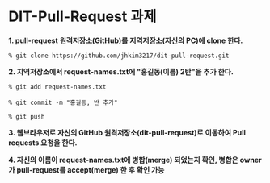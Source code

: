 # DIT-Pull-Request 과제
**1. pull-request 원격저장소(GitHub)를 지역저장소(자신의 PC)에 clone 한다.**

    % git clone https://github.com/jhkim3217/dit-pull-request.git

**2. 지역저장소에서 request-names.txt에 "홍길동(이름) 2반"을 추가 한다.**

    % git add request-names.txt

    % git commit -m "홍길동, 반 추가"

    % git push

**3. 웹브라우저로  자신의 GitHub 원격저장소(dit-pull-request)로 이동하여 Pull requests 요청을 한다.** 
 
**4. 자신의 이름이 request-names.txt에 병합(merge) 되었는지 확인, 병합은 owner가 pull-request를 accept(merge) 한 후 확인 가능**